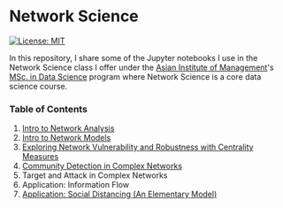 # Network Science

[![License: MIT](https://img.shields.io/badge/License-MIT-yellow.svg)](https://github.com/eflegara/Network-Science-Lectures/blob/master/LICENSE.md)

In this repository, I share some of the Jupyter notebooks I use in the Network Science class I offer under the [Asian Institute of Management](https://aim.edu/)'s [MSc. in Data Science](https://erikalegara.site/msds-unplugged/) program where Network Science is a core data science course.

### Table of Contents

1. [Intro to Network Analysis](https://github.com/eflegara/Network-Science/blob/master/Intro%20to%20Network%20Analysis.ipynb)
2. [Intro to Network Models](https://github.com/eflegara/Network-Science/blob/master/CN%20Models.ipynb)
3. [Exploring Network Vulnerability and Robustness with Centrality Measures](https://github.com/eflegara/Network-Science/blob/master/Centrality%20Measures.ipynb)
4. [Community Detection in Complex Networks](https://github.com/eflegara/Network-Science/blob/master/Community%20Detection.ipynb)
5. Target and Attack in Complex Networks
6. Application: Information Flow
7. [Application: Social Distancing (An Elementary Model)](https://github.com/eflegara/Network-Science/blob/master/Exploring%20Social%20Distancing.ipynb)
